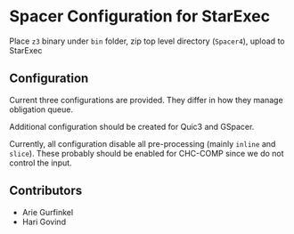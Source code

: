 # Spacer Configuration for StarExec

Place `z3` binary under `bin` folder, zip top level directory (`Spacer4`), upload to StarExec

## Configuration

Current three configurations are provided. They differ in how they manage obligation queue.

Additional configuration should be created for Quic3 and GSpacer.

Currently, all configuration disable all pre-processing (mainly `inline` and
`slice`). These probably should be enabled for CHC-COMP since we do not control the input.


## Contributors
  * Arie Gurfinkel
  * Hari Govind

